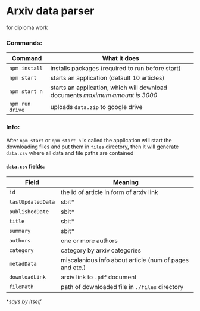 # Arxiv data parser
for diploma work
### Commands:
Command | What it does
--------|-------------
```npm install``` | installs packages (required to run before start)
```npm start``` | starts an application (default 10 articles)
```npm start n``` | starts an application, which will download <n> documents *maximum amount is 3000*
```npm run drive``` | uploads ```data.zip``` to google drive
### Info:
After ```npm start``` or ```npm start n``` is called the application will
start the downloading files and put them in ```files``` directory, then it will generate
```data.csv``` where all data and file paths are contained
#### ```data.csv``` fields:
Field | Meaning
------|--------
```id``` | the id of article in form of arxiv link
```lastUpdatedData``` | sbit*
```publishedDate``` | sbit*
```title``` | sbit*
```summary``` | sbit*
```authors``` | one or more authors
```category``` | category by arxiv categories
```metadData``` | miscalanious info about article (num of pages and etc.)
```downloadLink``` | arxiv link to ```.pdf``` document
```filePath``` | path of downloaded file in ```./files``` directory
**says by itself*